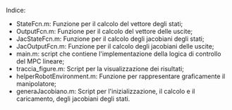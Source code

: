 Indice:
- StateFcn.m: Funzione per il calcolo del vettore degli stati;
- OutputFcn.m: Funzione per il calcolo del vettore delle uscite;
- JacStateFcn.m: Funzione per il calcolo degli jacobiani degli stati;
- JacOutputFcn.m: Funzione per il calcolo degli jacobiani delle uscite;
- main.m: script che contiene l'implementazione della logica di controllo del MPC lineare;
- traccia_figure.m: Script per la visualizzazione dei risultati;
- helperRobotEnvironment.m: Funzione per rappresentare graficamente il manipolatore;
- generaJacobiano.m: Script per l'inizializzazione, il calcolo e il caricamento, degli jacobiani degli stati.